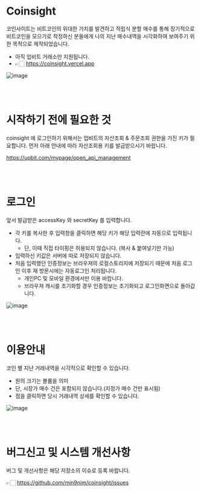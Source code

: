 # Coinsight
코인사이트는 비트코인의 위대한 가치를 발견하고 적립식 분할 매수를 통해 장기적으로 비트코인을 모으기로 작정하신 분들에게 나의 지난 매수내역을 시각화하여 보여주기 위한 목적으로 제작되었습니다.
- 아직 업비트 거래소만 지원됩니다.
- 👉🏻  https://coinsight.vercel.app

![image](https://user-images.githubusercontent.com/6068828/154771183-e48814b3-dbc4-49f8-80e2-7a8d49a91328.png)


<br/>
<br/>

# 시작하기 전에 필요한 것
coinsight 에 로그인하기 위해서는 업비트의 자산조회 & 주문조회 권한을 가진 키가 필요합니다. 먼저 아래 안내에 따라 자산조회용 키를 발급받으시기 바랍니다.

https://upbit.com/mypage/open_api_management

<br/>
<br/>


# 로그인
앞서 발급받은 accessKey 와 secretKey 를 입력합니다.
- 각 키를 복사한 후 입력창을 클릭하면 해당 키가 해당 입력란에 자동으로 입력됩니다.
  - 단, 이때 직접 타이핑은 허용되지 않습니다. (복사 & 붙여넣기만 가능)
- 입력하신 키값은 서버에 따로 저장되지 않습니다.
- 처음 입력했던 인증정보는 브라우져의 로컬스토리지에 저장되기 때문에 처음 로그인 이후 재 방문시에는 자동로그인 처리됩니다.
  - 개인PC 및 모바일 환경에서만 이용 바랍니다.
  - 브라우져 캐시를 초기화할 경우 인증정보는 초기화되고 로그인화면으로 돌아갑니다.



![image](https://user-images.githubusercontent.com/6068828/154770274-d69ad165-668a-4634-a73a-a2cb05b46eb1.png)

<br/>
<br/>

# 이용안내
코인 별 지난 거래내역을 시각적으로 확인할 수 있습니다.
- 원의 크기는 볼륨을 의미
- 단, 시장가 매수 건은 포함되지 않습니다.(지정가 매수 건만 표시됨)
- 점을 클릭하면 당시 거래내역 상세를 확인할 수 있습니다.

![image](https://user-images.githubusercontent.com/6068828/154774310-a6a0e44a-6822-4350-914f-3c7c1bb8c852.png)

<br/>
<br/>

# 버그신고 및 시스템 개선사항
버그 및 개선사항은 해당 저장소의 이슈로 등록 바랍니다.

👉🏻 https://github.com/min9nim/coinsight/issues
